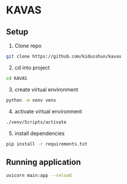 # **KAVAS**

## Setup

1. Clone repo

```sh
git clone https://github.com/kidusshun/kavas
```

2. cd into project

```sh
cd KAVAS
```

3. create virtual environment

```sh
python -m venv venv
```

4. activate virtual environment

```sh
./venv/Scripts/activate
```

5. install dependencies

```sh
pip install -r requirements.txt
```

## Running application

```sh
uvicorn main:app --reload
```
